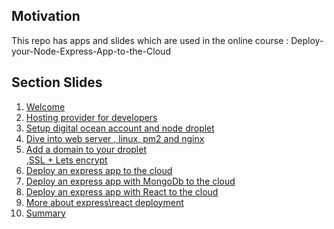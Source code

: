 <h2>Motivation</h2>
This repo has apps and slides which are used in the online course : Deploy-your-Node-Express-App-to-the-Cloud

<h2>Section Slides</h2>
<ol>
    <li><a href="https://docs.google.com/presentation/d/12qGKrhmmR7_aiktVhBS6EKkLTNfho2r3smm9GT-FqZo/edit?usp=sharing">Welcome</a></li>
    <li><a href="https://docs.google.com/presentation/d/1CV3_KzJflX_KRhfwnnNhUMZ2GB-iHhYA7oj07IsPYrM/edit?usp=sharing">Hosting provider for developers</a></li>
    <li><a href="https://docs.google.com/presentation/d/126qm3PoIDpZa8einWCsmi-y53dDHr0OUCq-e95ytNFs/edit?usp=sharing">Setup digital ocean account and node droplet</a></li>
    <li><a href="https://docs.google.com/presentation/d/1WC8r3u8j_p5xT4cIAlVP3fqJk6ljr_Lm0wcRnJyZZeQ/edit?usp=sharing">Dive into web server , linux, pm2 and nginx</a></li>
    <li><a href="https://docs.google.com/presentation/d/1chpHZRegfYOal0Ky1i2qHSFs57M3h5O6ILqRoyrZfMI/edit?usp=sharing">Add a domain to your droplet</a></li>,<a href="https://docs.google.com/presentation/d/1vA9JnWqw9GhUUUCP7tAw0nEUeXLPOzNEgrfUIk-Ksjo/edit?usp=sharing">SSL + Lets encrypt</a>
    <li><a href="https://docs.google.com/presentation/d/1e1SZrvYJGPrrfKIM4UJ3iT1umbh6bjhU4Z54cTJw8HE/edit?usp=sharing">Deploy an express app to the cloud</a></li>
    <li><a href="https://docs.google.com/presentation/d/1OvHMBROUaD4gDKLVkTcv0uTaG4fZoqeIjNpuec0TUZQ/edit?usp=sharing">Deploy an express app with MongoDb to the cloud </a></li>
    <li><a href="https://docs.google.com/presentation/d/1zjKXnn8vPyqNdFpx-gYzHCr_YobjaOaeBpcb5SH6GBU/edit?usp=sharing">Deploy an express app with React to the cloud    </a></li>
    <li><a href="https://docs.google.com/presentation/d/1zjKXnn8vPyqNdFpx-gYzHCr_YobjaOaeBpcb5SH6GBU/edit?usp=sharing">More about express\react deployment</a></li>
    <li><a href="https://docs.google.com/presentation/d/1szzmc3vP0dL6nEahd8cMsl6dS8f0gCxJSDL2X76CE2E/edit?usp=sharing">Summary</a></li>
</ol>
